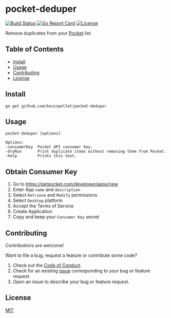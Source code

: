 # pocket-deduper <!-- omit in toc -->

[![Build Status](https://github.com/kevinpollet/pocket-deduper/workflows/build/badge.svg)](https://github.com/kevinpollet/pocket-deduper/actions)
[![Go Report Card](https://goreportcard.com/badge/github.com/kevinpollet/pocket-deduper)](https://goreportcard.com/report/github.com/kevinpollet/pocket-deduper)
[![License](https://img.shields.io/github/license/kevinpollet/pocket-deduper)](./LICENSE.md)

Remove duplicates from your [Pocket](https://app.getpocket.com/) list.

## Table of Contents <!-- omit in toc -->

- [Install](#install)
- [Usage](#usage)
- [Contributing](#contributing)
- [License](#license)

## Install

```shell
go get github.com/kevinpollet/pocket-deduper
```

## Usage

```shell
pocket-deduper [options]

Options:
-consumerKey  Pocket API consumer key.
-dryRun       Print duplicate items without removing them from Pocket.
-help         Prints this text.
```

## Obtain Consumer Key

1. Go to https://getpocket.com/developer/apps/new
2. Enter App `name` and `description`
3. Select `Retrieve` and `Modify` permissions
4. Select `Desktop` platform
5. Accept the Terms of Service
6. Create Application
7. Copy and keep your `Consumer Key` secret

## Contributing

Contributions are welcome!

Want to file a bug, request a feature or contribute some code?

1. Check out the [Code of Conduct](./CODE_OF_CONDUCT.md).
2. Check for an existing [issue](https://github.com/kevinpollet/pocket-deduper/issues) corresponding to your bug or feature request.
3. Open an issue to describe your bug or feature request.

## License

[MIT](./LICENSE.md)
